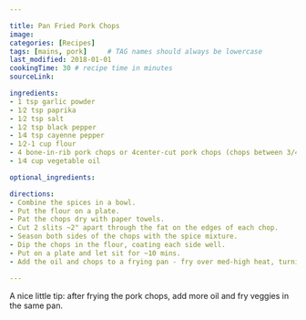 ```yaml
---

title: Pan Fried Pork Chops
image:
categories: [Recipes]
tags: [mains, pork]     # TAG names should always be lowercase
last_modified: 2018-01-01
cookingTime: 30 # recipe time in minutes
sourceLink: 

ingredients:
- 1 tsp garlic powder
- 1⁄2 tsp paprika
- 1⁄2 tsp salt
- 1⁄2 tsp black pepper
- 1⁄4 tsp cayenne pepper
- 1⁄2-1 cup flour
- 4 bone-in-rib pork chops or 4center-cut pork chops (chops between 3/4" and 1" thick are best)
- 1⁄4 cup vegetable oil

optional_ingredients:

directions:
- Combine the spices in a bowl. 
- Put the flour on a plate.
- Pat the chops dry with paper towels. 
- Cut 2 slits ~2" apart through the fat on the edges of each chop.
- Season both sides of the chops with the spice mixture.
- Dip the chops in the flour, coating each side well.
- Put on a plate and let sit for ~10 mins.
- Add the oil and chops to a frying pan - fry over med-high heat, turning often until well browned. 

---
```


A nice little tip: after frying the pork chops, add more oil and fry veggies in the same pan.